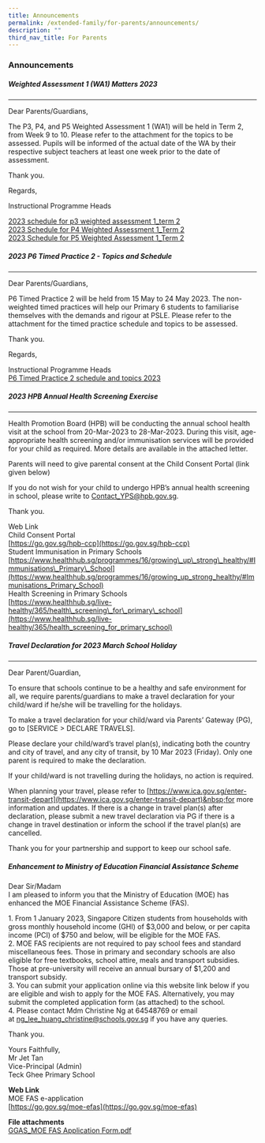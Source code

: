```yaml
---
title: Announcements
permalink: /extended-family/for-parents/announcements/
description: ""
third_nav_title: For Parents
---
```

### **Announcements**

##### **Weighted Assessment 1 (WA1) Matters 2023**
-----------------------------------------
Dear Parents/Guardians,

The P3, P4, and P5 Weighted Assessment 1 (WA1) will be held in Term 2, from Week 9 to 10. Please refer to the attachment for the topics to be assessed. Pupils will be informed of the actual date of the WA by their respective subject teachers at least one week prior to the date of assessment.

Thank you.

Regards,

Instructional Programme Heads

[2023 schedule for p3 weighted assessment 1_term 2](/files/2023%20schedule%20for%20p3%20weighted%20assessment%201_term%202.pdf)<br>
[2023 Schedule for P4 Weighted Assessment 1_Term 2](/files/2023%20schedule%20for%20p4%20weighted%20assessment%201_term%202.pdf)<br>
[2023 Schedule for P5 Weighted Assessment 1_Term 2](/files/2023%20schedule%20for%20p5%20weighted%20assessment%201_term%202.pdf)

##### **2023 P6 Timed Practice 2 - Topics and Schedule**
-----------------------------------------
Dear Parents/Guardians,

P6 Timed Practice 2 will be held from 15 May to 24 May 2023. The non-weighted timed practices will help our Primary 6 students to familiarise themselves with the demands and rigour at PSLE. Please refer to the attachment for the timed practice schedule and topics to be assessed.

Thank you.

Regards,

Instructional Programme Heads <br>
[P6 Timed Practice 2 schedule and topics 2023](/files/p6%20timed%20practice%202%20schedule%20and%20topics%202023.pdf)

##### **2023 HPB Annual Health Screening Exercise**
-----------------------------------------

Health Promotion Board (HPB) will be conducting the annual school health visit at the school from 20-Mar-2023 to 28-Mar-2023. During this visit, age-appropriate health screening and/or immunisation services will be provided for your child as required. More details are available in the attached letter.

Parents will need to give parental consent at the Child Consent Portal (link given below)

If you do not wish for your child to undergo HPB’s annual health screening in school, please write to&nbsp;[Contact\_YPS@hpb.gov.sg](mailto:Contact_YPS@hpb.gov.sg).

Thank you.

Web Link  
Child Consent Portal  
[https://go.gov.sg/hpb-ccp](https://go.gov.sg/hpb-ccp)  
Student Immunisation in Primary Schools  
[https://www.healthhub.sg/programmes/16/growing\_up\_strong\_healthy/#Immunisations\_Primary\_School](https://www.healthhub.sg/programmes/16/growing_up_strong_healthy/#Immunisations_Primary_School)  
Health Screening in Primary Schools  
[https://www.healthhub.sg/live-healthy/365/health\_screening\_for\_primary\_school](https://www.healthhub.sg/live-healthy/365/health_screening_for_primary_school)

##### **Travel Declaration for 2023 March School Holiday**
------------------------------------------------

Dear Parent/Guardian,

To ensure that schools continue to be a healthy and safe environment for all, we require parents/guardians to make a travel declaration for your child/ward if he/she will be travelling for the holidays.

To make a travel declaration for your child/ward via Parents’ Gateway (PG), go to \[SERVICE &gt; DECLARE TRAVELS\].

Please declare your child/ward’s travel plan(s), indicating both the country and city of travel, and any city of transit, by 10 Mar 2023 (Friday). Only one parent is required to make the declaration.

If your child/ward is not travelling during the holidays, no action is required.

When planning your travel, please refer to&nbsp;[https://www.ica.gov.sg/enter-transit-depart](https://www.ica.gov.sg/enter-transit-depart)&nbsp;for more information and updates. If there is a change in travel plan(s) after declaration, please submit a new travel declaration via PG if there is a change in travel destination or inform the school if the travel plan(s) are cancelled.

Thank you for your partnership and support to keep our school safe.

##### **Enhancement to Ministry of Education Financial Assistance Scheme**
Dear Sir/Madam<br>
I am pleased to inform you that the Ministry of Education (MOE) has enhanced the MOE Financial Assistance Scheme (FAS).

1\.  From 1 January 2023, Singapore Citizen students from households with gross monthly household income (GHI) of $3,000 and below, or per capita income (PCI) of $750 and below, will be eligible for the MOE FAS.<br>
2\.  MOE FAS recipients are not required to pay school fees and standard miscellaneous fees. Those in primary and secondary schools are also eligible for free textbooks, school attire, meals and transport subsidies. Those at pre-university will receive an annual bursary of $1,200 and transport subsidy.<br>
3\.  You can submit your application online via this website link below if you are eligible and wish to apply for the MOE FAS. Alternatively, you may submit the completed application form (as attached) to the school.<br>
4\.  Please contact Mdm Christine Ng at 64548769 or email at&nbsp;[ng\_lee\_huang\_christine@schools.gov.sg](mailto:ng_lee_huang_christine@schools.gov.sg)&nbsp;if you have any queries.

Thank you.

Yours Faithfully,<br>
Mr Jet Tan<br>
Vice-Principal (Admin)<br>
Teck Ghee Primary School

**Web Link**<br>
MOE FAS e-application<br>
[https://go.gov.sg/moe-efas](https://go.gov.sg/moe-efas)

**File attachments**<br>
[GGAS_MOE FAS Application Form.pdf](/files/announcements4.pdf)